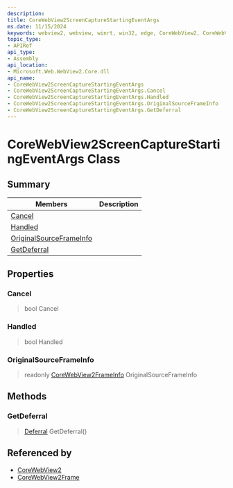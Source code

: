 ```yaml
---
description: 
title: CoreWebView2ScreenCaptureStartingEventArgs
ms.date: 11/15/2024
keywords: webview2, webview, winrt, win32, edge, CoreWebView2, CoreWebView2Controller, browser control, edge html, CoreWebView2ScreenCaptureStartingEventArgs
topic_type:
- APIRef
api_type:
- Assembly
api_location:
- Microsoft.Web.WebView2.Core.dll
api_name:
- CoreWebView2ScreenCaptureStartingEventArgs
- CoreWebView2ScreenCaptureStartingEventArgs.Cancel
- CoreWebView2ScreenCaptureStartingEventArgs.Handled
- CoreWebView2ScreenCaptureStartingEventArgs.OriginalSourceFrameInfo
- CoreWebView2ScreenCaptureStartingEventArgs.GetDeferral
---
```


# CoreWebView2ScreenCaptureStartingEventArgs Class



## Summary

Members|Description
--|--
[Cancel](#cancel) | 
[Handled](#handled) | 
[OriginalSourceFrameInfo](#originalsourceframeinfo) | 
[GetDeferral](#getdeferral) | 

## Properties

### Cancel

>  bool Cancel

### Handled

>  bool Handled

### OriginalSourceFrameInfo

> readonly  [CoreWebView2FrameInfo](corewebview2frameinfo.md) OriginalSourceFrameInfo



## Methods

### GetDeferral

> [Deferral](/uwp/api/Windows.Foundation.Deferral) GetDeferral()






## Referenced by

- [CoreWebView2](corewebview2.md)
- [CoreWebView2Frame](corewebview2frame.md)
